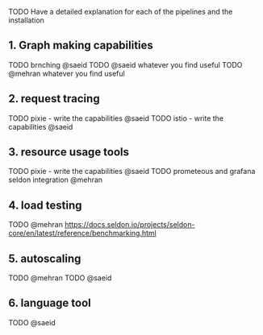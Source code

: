 TODO Have a detailed explanation for each of the pipelines and the installation

## 1. Graph making capabilities
TODO brnching @saeid
TODO @saeid whatever you find useful
TODO @mehran whatever you find useful

## 2. request tracing
TODO pixie - write the capabilities @saeid
TODO istio - write the capabilities @saeid

## 3. resource usage tools
TODO pixie - write the capabilities @saeid
TODO prometeous and grafana seldon integration @mehran

## 4. load testing
TODO @mehran https://docs.seldon.io/projects/seldon-core/en/latest/reference/benchmarking.html

## 5. autoscaling
TODO @mehran
TODO @saeid

## 6. language tool
TODO @saeid